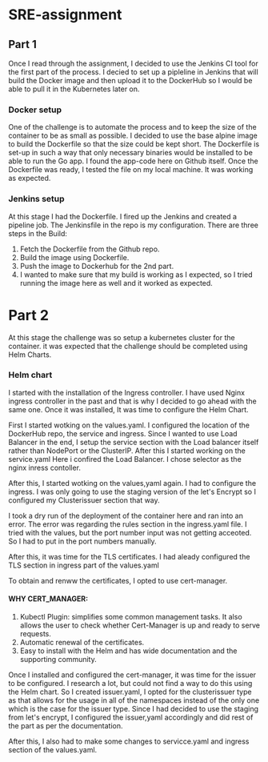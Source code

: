 # SRE-assignment

## Part 1

Once I read through the assignment, I decided to use the Jenkins CI tool for the first part of the process. I decied to set up a pipleline in Jenkins that will build the Docker image and then upload it to the DockerHub so I would be able to pull it in the Kubernetes later on. 

### Docker setup

One of the challenge is to automate the process and to keep the size of the container to be as small as possible. I decided to use the base alpine image to build the Dockerfile so that the size could be kept short. The Dockerfile is set-up in such a way that only necessary binaries would be installed to be able to run the Go app. I found the app-code here on Github itself. 
Once the Dockerfile was ready, I tested the file on my local machine. It  was working as expected.  

### Jenkins setup

At this stage I had the Dockerfile. I fired up the Jenkins and created a pipeline job. The Jenkinsfile in the repo is my configuration. 
There are three steps in the Build:
1. Fetch the Dockerfile from the Github repo. 
2. Build the image using Dockerfile. 
3. Push the image to Dockerhub for the 2nd part. 
4. I wanted to make sure that my build is working as I expected, so I tried running the image here as well and it worked as expected. 


# Part 2

At this stage the challenge was so setup a kubernetes cluster for the container. it was expected that the challenge should be completed using Helm Charts. 

### Helm chart

I started with the installation of the Ingress controller. I have used Nginx ingress controller in the past and that is why I decided to go ahead with the same one. Once it was installed, It was time to configure the Helm Chart. 

First I started wotking on the values.yaml. I configured the location of the DockerHub repo, the service and ingress. Since I wanted to use Load Balancer in the end, I setup the service section with the Load balancer itself rather than NodePort or the ClusterIP. 
After this I started working on the service.yaml Here i confired the Load Balancer. I chose selector as the nginx inress contoller. 

After this, I started wotking on the values,yaml again. I had to configure the ingress. I was only going to use the staging version of the let's Encrypt so I configured my Clusterissuer section that way. 

I took a dry run of the deployment of the container here and ran into an error. The error was regarding the rules section in the ingress.yaml file. I tried with the values, but the port number input was not getting acceoted. So I had to put in the port numbers manually.   

After this, it was time for the TLS certificates. I had aleady configured the TLS section in ingress part of the values.yaml 

To obtain and renww the certificates, I opted to use cert-manager. 
#### WHY CERT_MANAGER: 
1. Kubectl Plugin: simplifies some common management tasks. It also allows the user to check whether Cert-Manager is up and ready to serve requests.
2. Automatic renewal of the certificates. 
3. Easy to install with the Helm and has wide documentation and the supporting community. 

Once I installed and configured the cert-manager, it was time for the issuer to be configured. I research a lot, but could not find a way to do this using the Helm chart. So I created issuer.yaml, I opted for the clusterissuer type as that allows for the usage in all of the namespaces instead of the only one which is the case for the issuer type. 
Since I had decided to use the staging from let's encrypt, I configured the issuer,yaml accordingly and did rest of the part as per the documentation. 

After this, I also had to make some changes to servicce.yaml and ingress section of the values.yaml. 
